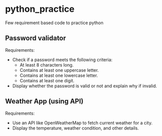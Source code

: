 # python_practice
Few requirement based code  to practice python
## Password validator 
Requirements:
- Check if a password meets the following criteria:
    - At least 8 characters long.
    - Contains at least one uppercase letter.
    - Contains at least one lowercase letter.
    - Contains at least one digit.
- Display whether the password is valid or not and explain why if invalid.

## Weather App (using API)
Requirements:
- Use an API like OpenWeatherMap to fetch current weather for a city.
- Display the temperature, weather condition, and other details.